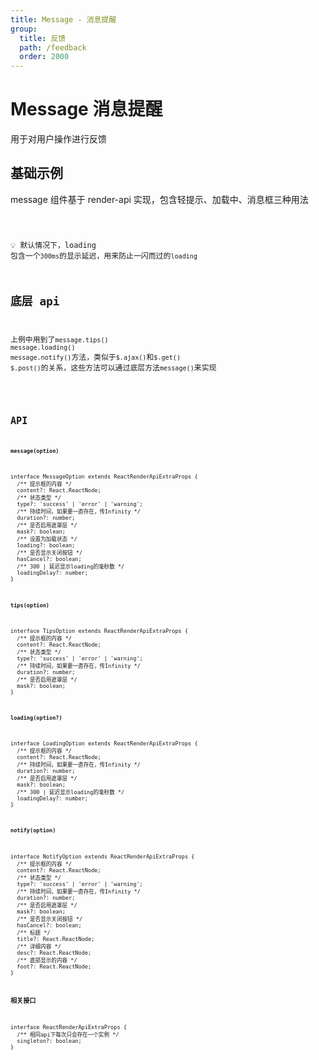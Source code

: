 ```yaml
---
title: Message - 消息提醒
group:
  title: 反馈
  path: /feedback
  order: 2000
---
```


# Message 消息提醒

用于对用户操作进行反馈

## 基础示例

message 组件基于 render-api 实现，包含轻提示、加载中、消息框三种用法

<code src="./message-demo.tsx" />

💡 默认情况下，loading 包含一个`300ms`的显示延迟，用来防止一闪而过的`loading`

## 底层 api

上例中用到了`message.tips()` `message.loading()` `message.notify()`方法，类似于`$.ajax()`和`$.get()` `$.post()`的关系，这些方法可以通过底层方法`message()`来实现

<code src="./message-demo2.tsx" />

## API

**`message(option)`**

```tsx | pure
interface MessageOption extends ReactRenderApiExtraProps {
  /** 提示框的内容 */
  content?: React.ReactNode;
  /** 状态类型 */
  type?: 'success' | 'error' | 'warning';
  /** 持续时间，如果要一直存在，传Infinity */
  duration?: number;
  /** 是否启用遮罩层 */
  mask?: boolean;
  /** 设置为加载状态 */
  loading?: boolean;
  /** 是否显示关闭按钮 */
  hasCancel?: boolean;
  /** 300 | 延迟显示loading的毫秒数 */
  loadingDelay?: number;
}
```

**`tips(option)`**

```tsx | pure
interface TipsOption extends ReactRenderApiExtraProps {
  /** 提示框的内容 */
  content?: React.ReactNode;
  /** 状态类型 */
  type?: 'success' | 'error' | 'warning';
  /** 持续时间，如果要一直存在，传Infinity */
  duration?: number;
  /** 是否启用遮罩层 */
  mask?: boolean;
}
```

**`loading(option?)`**

```tsx | pure
interface LoadingOption extends ReactRenderApiExtraProps {
  /** 提示框的内容 */
  content?: React.ReactNode;
  /** 持续时间，如果要一直存在，传Infinity */
  duration?: number;
  /** 是否启用遮罩层 */
  mask?: boolean;
  /** 300 | 延迟显示loading的毫秒数 */
  loadingDelay?: number;
}
```

**`notify(option)`**

```tsx | pure
interface NotifyOption extends ReactRenderApiExtraProps {
  /** 提示框的内容 */
  content?: React.ReactNode;
  /** 状态类型 */
  type?: 'success' | 'error' | 'warning';
  /** 持续时间，如果要一直存在，传Infinity */
  duration?: number;
  /** 是否启用遮罩层 */
  mask?: boolean;
  /** 是否显示关闭按钮 */
  hasCancel?: boolean;
  /** 标题 */
  title?: React.ReactNode;
  /** 详细内容 */
  desc?: React.ReactNode;
  /** 底部显示的内容 */
  foot?: React.ReactNode;
}
```

**相关接口**

```tsx | pure
interface ReactRenderApiExtraProps {
  /** 相同api下每次只会存在一个实例 */
  singleton?: boolean;
}
```
